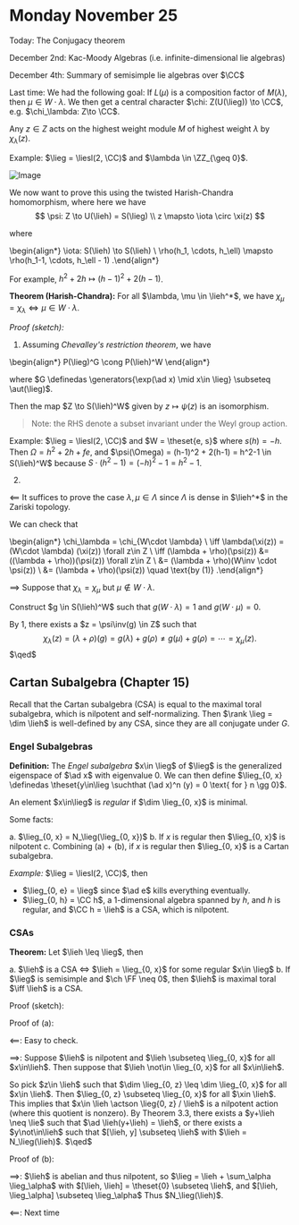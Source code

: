 # Monday November 25

Today:
The Conjugacy theorem

December 2nd: 
Kac-Moody Algebras (i.e. infinite-dimensional lie algebras)

December 4th:
Summary of semisimple lie algebras over $\CC$

Last time:
We had the following goal: If $L(\mu)$ is a composition factor of $M(\lambda)$, then $\mu \in W\cdot \lambda$.
We then get a central character $\chi: Z(U(\lieg)) \to \CC$, e.g. $\chi_\lambda: Z\to \CC$.

Any $z\in Z$ acts on the highest weight module $M$ of highest weight $\lambda$ by $\chi_\lambda(z)$.

Example:
$\lieg = \liesl(2, \CC)$ and $\lambda \in \ZZ_{\geq 0}$.

![Image](figures/2019-11-25-09:18.png)

We now want to prove this using the twisted Harish-Chandra homomorphism, where here we have
$$
\psi: Z \to U(\lieh) = S(\lieg) \\
z \mapsto \iota \circ \xi(z)
$$

where 

\begin{align*}
\iota: S(\lieh) \to S(\lieh) \\
\rho(h_1, \cdots, h_\ell) \mapsto \rho(h_1-1, \cdots, h_\ell - 1)
.\end{align*}

For example, $h^2 + 2h \mapsto (h-1)^2 + 2(h-1)$.

**Theorem (Harish-Chandra):**
For all $\lambda, \mu \in \lieh^*$, we have $\chi_\mu = \chi_\lambda \iff \mu \in W \cdot \lambda$.

*Proof (sketch):*

1. Assuming *Chevalley's restriction theorem*, we have

\begin{align*}
P(\lieg)^G \cong P(\lieh)^W
\end{align*}

where $G \definedas \generators{\exp(\ad x) \mid x\in \lieg} \subseteq \aut(\lieg)$.

Then the map $Z \to S(\lieh)^W$ given by $z \mapsto \psi(z)$ is an isomorphism.

> Note: the RHS denote a subset invariant under the Weyl group action.

Example:
$\lieg = \liesl(2, \CC)$ and $W = \theset{e, s}$ where $s(h) = -h$.
Then $\Omega = h^2 + 2h + fe$, and $\psi(\Omega) = (h-1)^2 + 2(h-1) = h^2-1 \in S(\lieh)^W$ because $S \cdot (h^2-1) = (-h)^2 - 1 = h^2 - 1$.

2. 

$\impliedby$ 
It suffices to prove the case $\lambda, \mu \in \Lambda$ since $\Lambda$ is dense in $\lieh^*$ in the Zariski topology.

We can check that 


\begin{align*}
\chi_\lambda = \chi_{W\cdot \lambda} \\
\iff \lambda(\xi(z)) = (W\cdot \lambda) (\xi(z)) \forall z\in Z \\
\iff (\lambda + \rho)(\psi(z)) &= ((\lambda + \rho))(\psi(z)) \forall z\in Z \\
&= (\lambda + \rho)(W\inv \cdot \psi(z)) \\
&= (\lambda + \rho)(\psi(z)) \quad \text{by (1)}
.\end{align*}

$\implies$
Suppose that $\chi_\lambda = \chi_\mu$ but $\mu \not\in W\cdot \lambda$.

Construct $g \in S(\lieh)^W$ such that $g(W\cdot \lambda) = 1$ and $g(W\cdot \mu) = 0$.

By 1, there exists a $z = \psi\inv(g) \in Z$ such that 
$$
\chi_\lambda(z) = (\lambda + \rho) (g) = g(\lambda) + g(\rho) \neq g(\mu) + g(\rho) = \cdots = \chi_\mu(z).
$$
$\qed$

## Cartan Subalgebra (Chapter 15)

Recall that the Cartan subalgebra (CSA) is equal to the maximal toral subalgebra, which is nilpotent and self-normalizing.
Then $\rank \lieg = \dim \lieh$ is well-defined by any CSA, since they are all conjugate under $G$.

### Engel Subalgebras

**Definition:**
The *Engel subalgebra* $x\in \lieg$ of $\lieg$ is the generalized eigenspace of $\ad x$ with eigenvalue 0.
We can then define $\lieg_{0, x} \definedas \theset{y\in\lieg \suchthat (\ad x)^n (y) = 0 \text{ for } n \gg 0}$.

An element $x\in\lieg$ is *regular* if $\dim \lieg_{0, x}$ is minimal.

Some facts:

a. $\lieg_{0, x} = N_\lieg(\lieg_{0, x})$
b. If $x$ is regular then $\lieg_{0, x}$ is nilpotent
c. Combining (a) + (b), if $x$ is regular then $\lieg_{0, x}$ is a Cartan subalgebra.

*Example:*
$\lieg = \liesl(2, \CC)$, then 

- $\lieg_{0, e} = \lieg$ since $\ad e$ kills everything eventually.
- $\lieg_{0, h} = \CC h$, a 1-dimensional algebra spanned by $h$, and $h$ is regular, and $\CC h = \lieh$ is a CSA, which is nilpotent.


### CSAs

**Theorem:**
Let $\lieh \leq \lieg$, then

a. $\lieh$ is a CSA $\iff$ $\lieh = \lieg_{0, x}$ for some regular $x\in \lieg$
b. If $\lieg$ is semisimple and $\ch \FF \neq 0$, then $\lieh$ is maximal toral $\iff \lieh$ is a CSA.


Proof (sketch):

Proof of (a):

$\impliedby$: 
Easy to check.

$\implies$:
Suppose $\lieh$ is nilpotent and $\lieh \subseteq  \lieg_{0, x}$ for all $x\in\lieh$.
Then suppose that $\lieh \not\in \lieg_{0, x}$ for all $x\in\lieh$.

So pick $z\in \lieh$ such that $\dim \lieg_{0, z} \leq \dim \lieg_{0, x}$ for all $x\in \lieh$.
Then $\lieg_{0, z} \subseteq \lieg_{0, x}$ for all $\xin \lieh$.
This implies that $x\in \lieh \actson  \lieg{0, z} / \lieh$ is a nilpotent action (where this quotient is nonzero).
By Theorem 3.3, there exists a $y+\lieh \neq \lie$ such that $\ad \lieh(y+\lieh) = \lieh$, or there exists a $y\not\in\lieh$ such that $[\lieh, y] \subseteq \lieh$
with $\lieh = N_\lieg(\lieh)$.
$\qed$

Proof of (b):

$\implies$:
$\lieh$ is abelian and thus nilpotent, so $\lieg = \lieh + \sum_\alpha \lieg_\alpha$ with $[\lieh, \lieh] = \theset{0} \subseteq \lieh$, and $[\lieh, \lieg_\alpha] \subseteq \lieg_\alpha$
Thus $N_\lieg(\lieh)$.

$\impliedby$:
Next time


